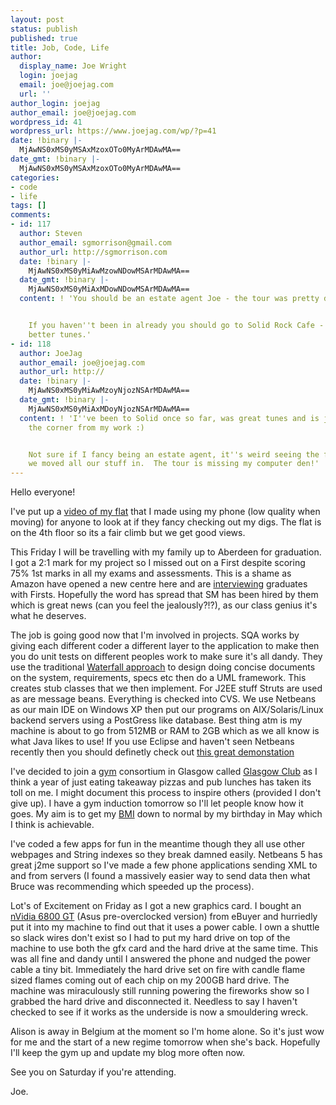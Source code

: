 ```yaml
---
layout: post
status: publish
published: true
title: Job, Code, Life
author:
  display_name: Joe Wright
  login: joejag
  email: joe@joejag.com
  url: ''
author_login: joejag
author_email: joe@joejag.com
wordpress_id: 41
wordpress_url: https://www.joejag.com/wp/?p=41
date: !binary |-
  MjAwNS0xMS0yMSAxMzoxOTo0MyArMDAwMA==
date_gmt: !binary |-
  MjAwNS0xMS0yMSAxMzoxOTo0MyArMDAwMA==
categories:
- code
- life
tags: []
comments:
- id: 117
  author: Steven
  author_email: sgmorrison@gmail.com
  author_url: http://sgmorrison.com
  date: !binary |-
    MjAwNS0xMS0yMiAwMzowNDowMSArMDAwMA==
  date_gmt: !binary |-
    MjAwNS0xMS0yMiAxMDowNDowMSArMDAwMA==
  content: ! 'You should be an estate agent Joe - the tour was pretty damn good.


    If you haven''t been in already you should go to Solid Rock Cafe - good grub and
    better tunes.'
- id: 118
  author: JoeJag
  author_email: joe@joejag.com
  author_url: http://
  date: !binary |-
    MjAwNS0xMS0yMiAwMzoyNjozNSArMDAwMA==
  date_gmt: !binary |-
    MjAwNS0xMS0yMiAxMDoyNjozNSArMDAwMA==
  content: ! 'I''ve been to Solid once so far, was great tunes and is just around
    the corner from my work :)


    Not sure if I fancy being an estate agent, it''s weird seeing the flat now before
    we moved all our stuff in.  The tour is missing my computer den!'
---
```

<p>Hello everyone!</p>
<p>I've put up a <a href="{{ site.url }}/images/2005/flattour.3gp">video of my flat</a> that I made using my phone (low quality when moving) for anyone to look at if they fancy checking out my digs.  The flat is on the 4th floor so its a fair climb but we get good views.</p>
<p>This Friday I will be travelling with my family up to Aberdeen for graduation.  I got a 2:1 mark for my project so I missed out on a First despite scoring 75% 1st marks in all my exams and assessments.  This is a shame as Amazon have opened a new centre here and are <a href="http://careers.amazondc.com/index.html">interviewing</a> graduates with Firsts.  Hopefully the word has spread that SM has been hired by them which is great news (can you feel the jealously?!?), as our class genius it's what he deserves.</p>
<p>The job is going good now that I'm involved in projects.  SQA works by giving each different coder a different layer to the application to make then you do unit tests on different peoples work to make sure it's all dandy.  They use the traditional  <a href="http://en.wikipedia.org/wiki/Waterfall_model">Waterfall approach</a> to design doing concise documents on the system, requirements, specs etc then do a UML framework.  This creates stub classes that we then implement.  For J2EE stuff Struts are used as are message beans.  Everything is checked into CVS.  We use Netbeans as our main IDE on Windows XP then put our programs on AIX/Solaris/Linux backend servers using a PostGress like database.  Best thing atm is my machine is about to go from 512MB or RAM to 2GB which as we all know is what Java likes to use!  If you use Eclipse and haven't seen Netbeans recently then you should definetly check out <a href="http://www.javalobby.org/eps/netbeans5/?source=archives">this great demonstation</a></p>
<p>I've decided to join a <a href="http://www.glasgowclub.org/club-locator/kelvinhall.asp">gym</a> consortium in Glasgow called <a href="http://www.glasgowclub.org/">Glasgow Club</a> as I think a year of just eating takeaway pizzas and pub lunches has taken its toll on me.  I might document this process to inspire others (provided I don't give up).  I have a gym induction tomorrow so I'll let people know how it goes.  My aim is to get my <a href="http://www.glasgowclub.org/fitnesstools/index.asp">BMI</a> down to normal by my birthday in May which I think is achievable.</p>
<p>I've coded a few apps for fun in the meantime though they all use other webpages and String indexes so they break damned easily.  Netbeans 5 has great j2me support so I've made a few phone applications sending XML to and from servers (I found a massively easier way to send data then what Bruce was recommending which speeded up the process).</p>
<p>Lot's of Excitement on Friday as I got a new graphics card.  I bought an <a href="http://graphics.tomshardware.com/graphic/20050705/index.html">nVidia 6800 GT</a> (Asus pre-overclocked version)  from eBuyer and hurriedly put it into my machine to find out that it uses a power cable.  I own a shuttle so slack wires don't exist so I had to put my hard drive on top of the machine to use both the gfx card and the hard drive at the same time.  This was all fine and dandy until I answered the phone and nudged the power cable a tiny bit.  Immediately the hard drive set on fire with candle flame sized flames coming out of each chip on my 200GB hard drive.  The machine was miraculously still running powering the fireworks show so I grabbed the hard drive and disconnected it.  Needless to say I haven't checked to see if it works as the underside is now a smouldering wreck.</p>
<p>Alison is away in Belgium at the moment so I'm home alone.  So it's just wow for me and the start of a new regime tomorrow when she's back.  Hopefully I'll keep the gym up and update my blog more often now.</p>
<p>See you on Saturday if you're attending.</p>
<p>Joe.</p>
